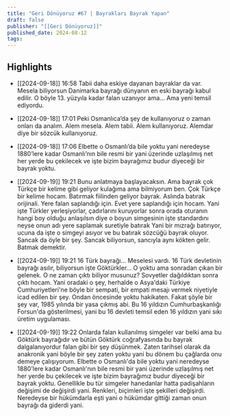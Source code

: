 ```yaml
---
title: "Geri Dönüyoruz #67 | Bayrakları Bayrak Yapan"
draft: false
publisher: "[[Geri Dönüyoruz]]"
published_date: 2024-08-12
tags:
---
```



## Highlights
* [[2024-09-18]] 16:58  Tabii daha eskiye dayanan bayraklar da var. Mesela biliyorsun Danimarka bayrağı dünyanın en eski bayrağı kabul edilir. O böyle 13. yüzyıla kadar falan uzanıyor ama… Ama yeni temsil ediyordu.

* [[2024-09-18]] 17:01  Peki Osmanlıca’da şey de kullanıyoruz o zaman onları da analım. Alem mesela. Alem tabii. Alem kullanıyoruz. Alemdar diye bir sözcük kullanıyoruz.

* [[2024-09-18]] 17:06  Elbette o Osmanlı’da bile yoktu yani neredeyse 1880’lere kadar Osmanlı’nın bile resmi bir yani üzerinde uzlaşılmış net her yerde bu çekilecek ve işte bizim bayrağımız budur diyeceği bir bayrak yoktu.

* [[2024-09-19]] 19:21  Bunu anlatmaya başlayacaksın. Ama bayrak çok Türkçe bir kelime gibi geliyor kulağıma ama bilmiyorum ben. Çok Türkçe bir kelime hocam. Batırmak fiilinden geliyor bayrak. Aslında batırak orijinali. Yere falan saplandığı için. Evet yere saplandığı için hocam. Yani işte Türkler yerleşiyorlar, çadırlarını kuruyorlar sonra orada oturanın hangi boy olduğu anlaşılsın diye o boyun simgesinin işte standardını neyse onun adı yere saplamak suretiyle batırak Yani bir mızrağı batırıyor, ucuna da işte o simgeyi asıyor ve bu batırak sözcüğü bayrak oluyor. Sancak da öyle bir şey. Sancak biliyorsun, sancıyla aynı kökten gelir. Batmak demektir.

* [[2024-09-19]] 19:21  16 Türk bayrağı… Meselesi vardı. 16 Türk devletinin bayrağı asılır, biliyorsun işte Göktürkler… O yoktu ama sonradan çıkan bir gelenek. O ne zaman çıktı biliyor musunuz? Sovyetler dağıldıktan sonra çıktı hocam. Yani oradaki o şey, herhalde o Asya'daki Türkiye Cumhuriyetleri'ne böyle bir sempati, bir empati mesajı vermek niyetiyle icad edilen bir şey. Ondan öncesinde yoktu hakikaten. Fakat şöyle bir şey var, 1985 yılında bir yasa çıkmış abi. Bu 16 yıldızın Cumhurbaşkanlığı Forsun'da gösterilmesi, yani bu 16 devleti temsil eden 16 yıldızın yani sıkı üretim uygulaması.

* [[2024-09-19]] 19:22  Onlarda falan kullanılmış simgeler var belki ama bu Göktürk bayrağıdır ve bütün Göktürk coğrafyasında bu bayrak dalgalanıyordur falan gibi bir şey düşünmek. Zaten tarihsel olarak da anakronik yani böyle bir şey zaten yoktu yani bu dönem bu çağlarda onu demeye çalışıyorum. Elbette o Osmanlı'da bile yoktu yani neredeyse 1880'lere kadar Osmanlı'nın bile resmi bir yani üzerinde uzlaşılmış net her yerde bu çekilecek ve işte bizim bayrağımız budur diyeceği bir bayrak yoktu. Genellikle bu tür simgeler hanedanlar hatta padişahların değişimi de değişirdi yani. Renkleri, biçimleri işte şekilleri değişirdi. Neredeyse bir hükümdarla eşti yani o hükümdar gittiği zaman onun bayrağı da giderdi yani.

